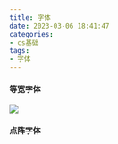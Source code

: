 ```yaml
---
title: 字体
date: 2023-03-06 18:41:47
categories:
- cs基础
tags:
- 字体
---
```



#### 等宽字体

![](/images/等宽字体.png)


#### 点阵字体

